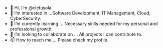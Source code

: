 - 👋 Hi, I’m @cletusola
- 👀 I’m interested in ...Software Development, IT Management, Cloud, CyberSecurity.
- 🌱 I’m currently learning ... Necessary skills needed for my personal and professional growth.
- 💞️ I’m looking to collaborate on ... All projects I can contribute to.
- 📫 How to reach me ... Please check my profile.

<!---
cletusola/cletusola is a ✨ special ✨ repository because its `README.md` (this file) appears on your GitHub profile.
You can click the Preview link to take a look at your changes.
--->
